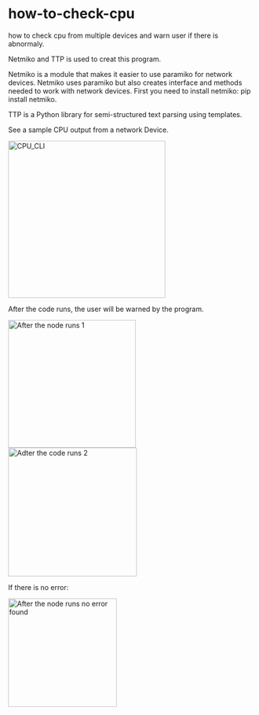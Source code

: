 # how-to-check-cpu
how to check cpu from multiple devices and warn user if there is abnormaly. 

Netmiko and TTP is used to creat this program. 

Netmiko is a module that makes it easier to use paramiko for network devices. Netmiko uses paramiko but also creates interface and methods needed to work with network devices. First you need to install netmiko: pip install netmiko.

TTP is a Python library for semi-structured text parsing using templates.

See a sample CPU output from a network Device. 

<img width="320" alt="CPU_CLI" src="https://user-images.githubusercontent.com/94804863/163663564-45ed7cb0-7e30-4aa0-a732-ee8d1158e222.PNG">

After the code runs, the user will be warned by the program. 

<img width="260" alt="After the node runs 1" src="https://user-images.githubusercontent.com/94804863/163663590-a810b9ce-da35-4278-b0df-3b85681b76a9.PNG">

<img width="262" alt="Adter the code runs 2" src="https://user-images.githubusercontent.com/94804863/163663594-76195b95-d4ce-410e-b4a7-90a67db57f1b.PNG">

If there is no error: 

<img width="221" alt="After the node runs no error found" src="https://user-images.githubusercontent.com/94804863/163663614-dcf3ad8c-abff-47ba-81a4-4284564273e1.PNG">
